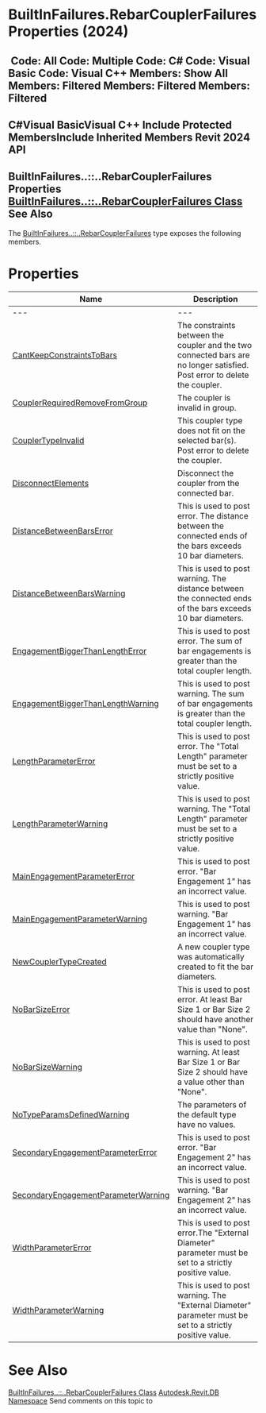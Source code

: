 # BuiltInFailures.RebarCouplerFailures Properties (2024)

﻿
 Code: All Code: Multiple Code: C# Code: Visual Basic Code: Visual C++  Members: Show All Members: Filtered Members: Filtered Members: Filtered   
---  
C#Visual BasicVisual C++
Include Protected MembersInclude Inherited Members
Revit 2024 API  
---  
BuiltInFailures..::..RebarCouplerFailures Properties  
[BuiltInFailures..::..RebarCouplerFailures Class](f1af7139-8dc7-c6de-b703-b01eb95fdff3.md "BuiltInFailures.RebarCouplerFailures Class") See Also  
---  
The [BuiltInFailures..::..RebarCouplerFailures](f1af7139-8dc7-c6de-b703-b01eb95fdff3.md "BuiltInFailures.RebarCouplerFailures Class") type exposes the following members.
# Properties
| Name | Description |
| --- | --- |
| --- | --- | --- |
| [CantKeepConstraintsToBars](92b1d6c6-5e03-9414-ba4f-66c9090044a2.md "CantKeepConstraintsToBars Property") | The constraints between the coupler and the two connected bars are no longer satisfied. Post error to delete the coupler. |
| [CouplerRequiredRemoveFromGroup](60730f9c-74a5-9ee9-4acc-d0f96283ee1e.md "CouplerRequiredRemoveFromGroup Property") | The coupler is invalid in group. |
| [CouplerTypeInvalid](83dffa17-a810-b1a1-927b-fd18a76aca5a.md "CouplerTypeInvalid Property") | This coupler type does not fit on the selected bar(s). Post error to delete the coupler. |
| [DisconnectElements](19dafbc8-d4b0-dc39-3242-0a37c95ec44f.md "DisconnectElements Property") | Disconnect the coupler from the connected bar. |
| [DistanceBetweenBarsError](3874401a-e754-c985-7c7d-0c48c3106257.md "DistanceBetweenBarsError Property") | This is used to post error. The distance between the connected ends of the bars exceeds 10 bar diameters. |
| [DistanceBetweenBarsWarning](91b18d1e-0df7-c438-2a0b-54c97c55524e.md "DistanceBetweenBarsWarning Property") | This is used to post warning. The distance between the connected ends of the bars exceeds 10 bar diameters. |
| [EngagementBiggerThanLengthError](2083e5fa-8920-6e91-e9d9-30973b12d409.md "EngagementBiggerThanLengthError Property") | This is used to post error. The sum of bar engagements is greater than the total coupler length. |
| [EngagementBiggerThanLengthWarning](71179097-aa4b-63e8-87a2-765ae08953aa.md "EngagementBiggerThanLengthWarning Property") | This is used to post warning. The sum of bar engagements is greater than the total coupler length. |
| [LengthParameterError](4e3f31fd-8b17-e0b7-d9a2-5637384ea803.md "LengthParameterError Property") | This is used to post error. The "Total Length" parameter must be set to a strictly positive value. |
| [LengthParameterWarning](9d841342-d2de-be3b-f034-3a5d986b8f37.md "LengthParameterWarning Property") | This is used to post warning. The "Total Length" parameter must be set to a strictly positive value. |
| [MainEngagementParameterError](d23c0c68-b464-b9d3-4385-833edd687207.md "MainEngagementParameterError Property") | This is used to post error. "Bar Engagement 1" has an incorrect value. |
| [MainEngagementParameterWarning](ad7d5a9b-c776-bfa7-ea1c-4b1a91c3f7c5.md "MainEngagementParameterWarning Property") | This is used to post warning. "Bar Engagement 1" has an incorrect value. |
| [NewCouplerTypeCreated](05633cfb-accb-a9fe-15f2-b59bc6990876.md "NewCouplerTypeCreated Property") | A new coupler type was automatically created to fit the bar diameters. |
| [NoBarSizeError](9014e174-dd82-a368-48cd-5e398c984777.md "NoBarSizeError Property") | This is used to post error. At least Bar Size 1 or Bar Size 2 should have another value than "None". |
| [NoBarSizeWarning](2dd57241-1e01-291c-52ec-1c279fbbfa2a.md "NoBarSizeWarning Property") | This is used to post warning. At least Bar Size 1 or Bar Size 2 should have a value other than "None". |
| [NoTypeParamsDefinedWarning](bdfe2f34-b502-1b60-c9cb-d89c3033ed8b.md "NoTypeParamsDefinedWarning Property") | The parameters of the default type have no values. |
| [SecondaryEngagementParameterError](2cdc39c6-5ea0-a176-4d98-b62ba650febe.md "SecondaryEngagementParameterError Property") | This is used to post error. "Bar Engagement 2" has an incorrect value. |
| [SecondaryEngagementParameterWarning](53f0a684-3415-7078-fdd0-1c9bbd0de765.md "SecondaryEngagementParameterWarning Property") | This is used to post warning. "Bar Engagement 2" has an incorrect value. |
| [WidthParameterError](3797028d-4955-c2ef-b39a-f8bb1631822a.md "WidthParameterError Property") | This is used to post error.The "External Diameter" parameter must be set to a strictly positive value. |
| [WidthParameterWarning](a7dc3a0f-981d-6d20-d687-01bc216896b2.md "WidthParameterWarning Property") | This is used to post warning. The "External Diameter" parameter must be set to a strictly positive value. |

# See Also
[BuiltInFailures..::..RebarCouplerFailures Class](f1af7139-8dc7-c6de-b703-b01eb95fdff3.md "BuiltInFailures.RebarCouplerFailures Class")
[Autodesk.Revit.DB Namespace](87546ba7-461b-c646-cbb1-2cb8f5bff8b2.md "Autodesk.Revit.DB Namespace")
Send comments on this topic to 